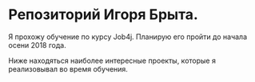 # Репозиторий Игоря Брыта.

Я прохожу обучение по курсу Job4j. Планирую его пройти до начала осени 2018 года.

Ниже находяться наиболее интересные проекты, которые я реализовывал во время обучения.